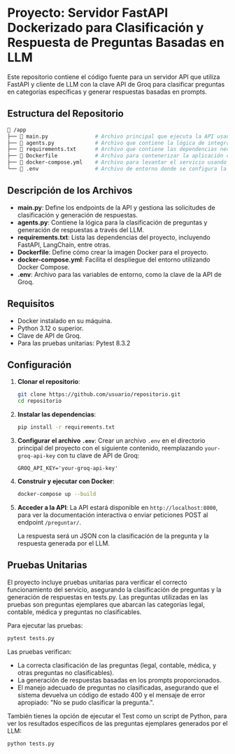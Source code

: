 
# Proyecto: Servidor FastAPI Dockerizado para Clasificación y Respuesta de Preguntas Basadas en LLM

Este repositorio contiene el código fuente para un servidor API que utiliza FastAPI y cliente de LLM con la clave API de Groq para clasificar preguntas en categorías específicas y generar respuestas basadas en prompts.

## Estructura del Repositorio

```bash
📁 /app
├── 📄 main.py               # Archivo principal que ejecuta la API usando FastAPI
├── 📄 agents.py             # Archivo que contiene la lógica de integración con LLM
├── 📄 requirements.txt      # Archivo que contiene las dependencias necesarias para ejecutar el proyecto
├── 📄 Dockerfile            # Archivo para contenerizar la aplicación con Docker
├── 📄 docker-compose.yml    # Archivo para levantar el servicio usando Docker Compose
└── 📄 .env                  # Archivo de entorno donde se configura la clave de la API de Groq
```

## Descripción de los Archivos

- **main.py**: Define los endpoints de la API y gestiona las solicitudes de clasificación y generación de respuestas.
- **agents.py**: Contiene la lógica para la clasificación de preguntas y generación de respuestas a través del LLM.
- **requirements.txt**: Lista las dependencias del proyecto, incluyendo FastAPI, LangChain, entre otras.
- **Dockerfile**: Define cómo crear la imagen Docker para el proyecto.
- **docker-compose.yml**: Facilita el despliegue del entorno utilizando Docker Compose.
- **.env**: Archivo para las variables de entorno, como la clave de la API de Groq.

## Requisitos

- Docker instalado en su máquina.
- Python 3.12 o superior.
- Clave de API de Groq.
- Para las pruebas unitarias: Pytest 8.3.2

## Configuración

1. **Clonar el repositorio**:
   ```bash
   git clone https://github.com/usuario/repositorio.git
   cd repositorio
   ```

2. **Instalar las dependencias**:
   ```bash
   pip install -r requirements.txt
   ```

3. **Configurar el archivo `.env`**:
   Crear un archivo `.env` en el directorio principal del proyecto con el siguiente contenido, reemplazando `your-groq-api-key` con tu clave de API de Groq:
   ```env
   GROQ_API_KEY='your-groq-api-key'
   ```

4. **Construir y ejecutar con Docker**:
   ```bash
   docker-compose up --build
   ```

5. **Acceder a la API**:
   La API estará disponible en `http://localhost:8000`, para ver la documentación interactiva o enviar peticiones POST al endpoint `/preguntar/`.

   La respuesta será un JSON con la clasificación de la pregunta y la respuesta generada por el LLM.

## Pruebas Unitarias

El proyecto incluye pruebas unitarias para verificar el correcto funcionamiento del servicio, asegurando la clasificación de preguntas y la generación de respuestas en tests.py. Las preguntas utilizadas en las pruebas son preguntas ejemplares que abarcan las categorías legal, contable, médica y preguntas no clasificables.

Para ejecutar las pruebas:

```bash
pytest tests.py
```

Las pruebas verifican:

- La correcta clasificación de las preguntas (legal, contable, médica, y otras preguntas no clasificables).
- La generación de respuestas basadas en los prompts proporcionados.
- El manejo adecuado de preguntas no clasificadas, asegurando que el sistema devuelva un código de estado 400 y el mensaje de error apropiado: "No se pudo clasificar la pregunta.".

También tienes la opción de ejecutar el Test como un script de Python, para ver los resultados específicos de las preguntas ejemplares generados por el LLM:

```bash
python tests.py
```